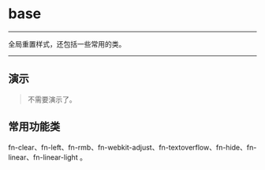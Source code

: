 # base

---

全局重置样式，还包括一些常用的类。

---

## 演示

> 不需要演示了。

## 常用功能类

fn-clear、fn-left、fn-rmb、fn-webkit-adjust、fn-textoverflow、fn-hide、fn-linear、fn-linear-light 。
